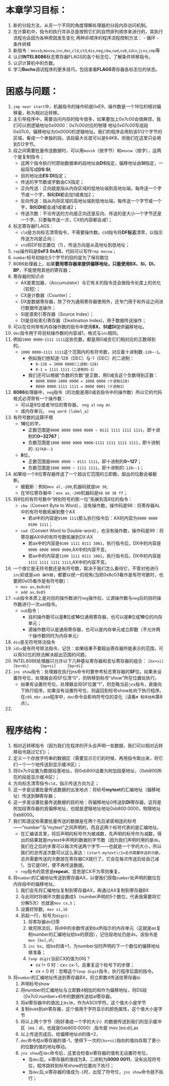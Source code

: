 # 本章学习目标：
1. 新的分段方法，从另一个不同的角度理解处理器的分段内存访问机制。
2. 在计算机中，指令的执行并非总是按照它们的自然排列顺序来进行的，其执行流程也会因为各种原因发生变化
    两种非顺序的程序流程控制方法：
        - 循环
        - 条件转移
3. 新指令：`movsb`,`movsw`,`inc`,`dec`,`cld`,`std`,`div`,`neg`,`cbw`,`cwd`,`sub`,`idiv`,`jcxz`,`cmp`等
4. 认识**INTEL8086**标志寄存器FLAGS的各个标志位，了解条件转移指令。
5. 认识计算机中的负数。
6. 学习**Bochs**调试程序的更多技巧，包括查看**FLAGS**寄存器各标志位的状态。

# 困惑与问题：
1. `jmp near start`中，机器指令的操作码是0xE9，操作数是一个16位的相对偏移量，称为相对近转移。  
2. 主引导程序中，需要访问内存的指令很多，如果要加上0x7c00会很麻烦，我们可以把逻辑地址0x0000：0x7c00对应的物理
地址0x07c00写成段0x07c0，偏移地址为0x0000的逻辑地址。我们的程序会用到该512个字节的区域，看成一个单独的段。该段最大长度可以是64KB，但我们在这里只会用到512字节。
3. 段之间需要批量传送数据时，可以用`movsb`（按字节）和`movsw`（按字），这两个是复制指令；
    - 这两个指令执行时原始数据串的段地址由**DS**指定，偏移地址由**SI**指定，一般简写成**DS:SI**;
    - 目的地址由**ES:DI**指定；
    - 传送的字节数或字数由CX指定；
    - 正向传送：正向就是指从内存区域的低地址端到高地址端，每传送一个字节或一个字，**SI**和**DI**都会加1或者加2；
    - 反向传送：指从内存区域的高地址端到低地址端，每传送一个字节或一个字，**SI**和**DI**都会减1或者减2；
    - 传送次数：不论传送的方向是正向还是反向、传送的是大小一个字节还是一个字，只要每传送一次，CX的内容都会减1；
4. 标志寄存器FLAGS：
    - `cld`是方向标志清零指令，不需要操作数。cld指令将**DF标志**清零，以指示传送方向是正向；
    - `std`将DF标志置位（1），传送方向是从高地址到低地址；
5. `rep`操作码是**0xF3 0xA5**，代码可以写作`rep movsw`；
6. `number`标号初始化5个字节的目的是为了保存数位
7. 8086处理器上，如果**要用寄存器来提供偏移地址，只能使用BX、SI、DI、BP**，不能使用其他的寄存器；
8. 寄存器的知识点
    - AX是累加器，（Accumulator）与它有关的指令还会做指令长度上的优化（较短）；
    - CX是计数器（Counter）；
    - DX是数据寄存器，除了作为通用寄存器使用外，还专门用于和外设之间进行数据传送操作；
    - SI是源索引寄存器（Source Index）；
    - DI是目标索引寄存器（Destination Index)，用于数据传送操作；
9. 可以在任何带有内存操作数的指令中使用**BX、SI或DI**提供偏移地址。
10. `dec`指令用于将目标操作数的内容减1，格式与`inc`相同。  
11. 例如`1000 0000~1111 1111`这些负数，都是用0减去它们相对应的正数得到的。  
    - `1000 0000~1111 1111`这个范围内的有符号数，对应着十进制数`-128~-1`。
        - 例如我们想知道-128（DEC）与-1（DEC）的二进制：  
            - `0-128 = 1000 0000(二进制-128)`
            - `0-1 = 1111 1111（二进制的-1）`  
        - 我们还可以根据“负数的负数”是正数，用0减去这个负数得到正数：  
            - `0000 0000-1000 0000 = 1000 0000（十进制128)`
            - `0000 0000-1111 1111 = 0000 0001（十进制1）`
12. **8086**处理器中，`neg`指令（的功能是用0减去指令中的操作数）所以它的代码格式必须带有一个操作数：
    - 可以是8位或者16位的寄存器，
        `neg al`
        `neg dx`
    - 或内存单元，
        `neg word [label_a]`
13. 有符号数的运算环境
    - **16**位的字，
        - 正数范围是`0000 0000 0000 0000 ~ 0111 1111 1111 1111`，即十进制的**0~32767**；
        - 负数范围是`1000 0000 0000 0000~1111 1111 1111 1111`，即十进制的`-32768~-1`
    - **8**位，
        - 正数范围是`0000 0000 ~ 0111 1111`，即十进制的**0~127**；
        - 负数范围是`1000 0000 ~ 1111 1111`，即十进制的`-128~-1`；
14. 如果给一个8位寄存器传送了一个超出它范围的立即数，超出的位数会被截断。
    - 被截断：例如`mov al,-200`,机器码就是`b0 38`;
    - 在16位寄存器中：`mov ax,-200`机器码是`66 b8 38 ff`；
15. 将8位的有符号数中“辨别符号的那一位”拓展到高8位的指令：
    - `cbw`（Convert Byte to Word），没有操作数，操作码是98：将寄存器AL中的有符号数拓展到整个AX
        - 若al中的内容是`0100 1111`那么执行指令后：AX的内容为`0000 0000 0100 1111`；
    - `cwd`（Convert Word to Double-word），也没有操作数，操作码是99：将寄存器AX中的有符号数拓展到DX:AX
        - 若ax中的内容是`0100 1111 0111 1001`，执行指令后，DX中的内容是`0000 0000 0000 0000`,AX中的内容不变。
        - 若ax中的内容是`1100 1111 0111 1001`，执行指令后，DX中的内容是`1111 1111 1111 1111`,AX中的内容不变。
16. 一个值它是无符号数还是有符号数，取决于我们怎么看待它，不管对他进行`inc`抑或是`add 操作数`，都要以统一的视角(当把0x8c03看作是有符号数时，也要把0x05看作是有符号数）：
    - `mov ax,0x8c03`
    - `add ax,0x05`
17. `sub`指令本质上是对目的操作数进行`neg`操作后，让源操作数与`neg`后的目的操作数进行一次`add`指令。
    - `sub`指令：
        - 目的操作数可以是**8**位或**16**位通用寄存器，也可以是**8**位或**16**位的内存单元；
        - 源操作数可以是通用寄存器，也可以是内存单元或立即数（不允许两个操作数同时为内存单元）
18. `div`是无符号除法指令
19. `idiv`是有符号除法指令，记住：如果结果不要超出寄存器所能表示的范围，可以用32位的除法解决超出范围的问题。
20. INTEL8086处理器只允许以下几种基址寄存器和变址寄存器的组合：
    `[bx+si]    [bx+di]     [bp+si]     [bp+di]`  
21. `jns show`指令：处理器在执行jns命令时要参考标志寄存器的**SF**位。如果未设置符号位，处理器会将SF位清“0”，则转移到标号“show”所在位置处执行。
    - 如果有设置符号位，处理器会将SF位置“1”，则忽略当前`jns`指令，直接向下执行程序。如果没有设置符号位，则返回到标号show处向下执行程序。在`c05_mbr.asm`程序中，`dec`命令会影响符号位的变化（请看`# 程序结构`第8点）。
22.

# 程序结构：
1. 相对近转移指令（因为我们在程序的开头会声明一些数据，我们可以相对近转移指令跳过它们）；
2. 定义一个存放字符串的数据区（需要显示它们的时候，再用指令取出来，将它们一个一个地传送到显示缓冲区）；
3. 将0x7c0设置为数据段基地址，将0xb800设置为附加段基地址，（0xb800所在的段是显示缓冲区）；
4. 方向标志清零指令`cld`，指示传送方向为正；
5. 这一步是设置批量传送数据的出发地点：将标号**mytext**的汇编地址（偏移地址）传送到**SI**寄存器；
6. 这一步是设置批量传送数据的目的地：将偏移地址0传送到**DI**寄存器，这将是附加段寄存器的首偏移地址，也就是逻辑地址地址0xb800:0000，物理地址0xb8000。
7. 我们知道这些需要批量传送的数据是在两个先后紧密相连的标号——“number”与“mytext”之间声明的，而且这两个标号代表的是汇编地址。
    - 在汇编语言里，将后声明的标号作为被减数，先声明的标号作为减数，得出的结果就是mytext中声明的数据的字节数（因为我们声明时用的是`db`，我们在之后的步骤可以每次传送两个字节——也就是一个字的大小，所以我们的总传送次数可以这么表达：`(start-mytext)/2=总共需要传送的次数`，总共需要传送的次数放在寄存器CX就行了。它会在每次传送后给自己减1，当它是0时，便不再传送数据。
    - `rep`指令的意思是**repeat**，意思是CX不为零则重复。
8. 将`number`的汇编地址传送到寄存器AX，以便我们获取`number`处声明的数位在内存段中的偏移地址。
    1. 我们会先将汇编地址复制到寄存器AX，再通过AX复制到寄存器BX
    2. 与此同时将循环次数设置成5（number声明的5个数位，代表我需要将它分解5次）也就是`mov cx,5`；
    3. 设置好除数，`mov si,10`
    4. 另起一行，标号为`digit:`
        1. 将寄存器dx归零
        2. 做完除法后，将dl中的余数传送到bx所指示的内存单元（这就是ax复制number的汇编地址给bx的原因），记住段地址仍是ds，该指令是`mov [bx],dl`;
        3. `inc bx`，给bx的值+1，为number当时声明的下一个数位的偏移地址做准备；
        4. `loop digit`当前CX的值为0吗？
            - cx != 0 时：cx= cx-1，且重复这个标号下的步骤；
            - cx = 0 时：忽略这个`loop digit`指令，执行程序后面的指令。 
9. 将`number`的汇编地址传送到寄存器BX，将立即数4传送给寄存器si
    1. 声明标号show
    2. 将number的汇编地址与立即数4相加的和作为偏移地址，将DS段（0x7c0:number+4)中的数据传送给al寄存器。
    3. 将al寄存器中的值加上`0x30`，作为ASCII字符。这个值大小是字节
    4. 复制`0x04`到ah寄存器，这个值用于字符显示的颜色属性，这个值大小是字节
    5. 将以上两个字节（刚好凑成一个字的大小）的数据传送到我们的显示缓冲区（es：di，也就是0xb800:0000）,指令是`mov [es:di],ax
    6. 以上传送完成后，给偏移地址di的值+2，
    7. `dec`命令给si寄存器的值-1，使得下一次的`[bx+si]`指向的值向存取了更小的位数的值的地址移动。
    8. `jns show`在`dec`命令后，这里会检查si寄存器的值有无设置符号位，
        - 当`dec`后，si寄存器的值成为**3**，二进制为**0000 0011**，没有出现符号位，程序跳转到标号show的位置向下执行；
        - 当`dec`后,si寄存器的值成为`-1`时，出现了符号位，`jns show`命令就不执行；
